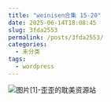 ```yaml
---
title: "weinisen合集 15-20"
date: 2025-06-14T18:08:45
slug: 3fda2553
permalink: /posts/3fda2553/
categories:
  - 未分类
tags:
  - wordpress
---
```


![图片[1]-歪歪的耽美资源站](/images/wp/3fda2553-be87edc6.jpg)
